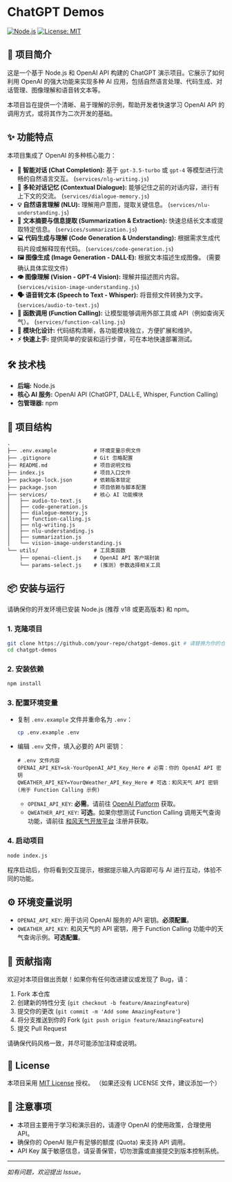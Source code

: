 # ChatGPT Demos

[![Node.js](https://img.shields.io/badge/Node.js-18.x-green.svg)](https://nodejs.org/)
[![License: MIT](https://img.shields.io/badge/License-MIT-yellow.svg)](https://opensource.org/licenses/MIT)

## 🚀 项目简介

这是一个基于 Node.js 和 OpenAI API 构建的 ChatGPT 演示项目。它展示了如何利用 OpenAI 的强大功能来实现多种 AI 应用，包括自然语言处理、代码生成、对话管理、图像理解和语音转文本等。

本项目旨在提供一个清晰、易于理解的示例，帮助开发者快速学习 OpenAI API 的调用方式，或将其作为二次开发的基础。

## ✨ 功能特点

本项目集成了 OpenAI 的多种核心能力：

- **🤖 智能对话 (Chat Completion):** 基于 `gpt-3.5-turbo` 或 `gpt-4` 等模型进行流畅的自然语言交互。 (`services/nlg-writing.js`)
- **🧠 多轮对话记忆 (Contextual Dialogue):** 能够记住之前的对话内容，进行有上下文的交流。 (`services/dialogue-memory.js`)
- **💡 自然语言理解 (NLU):** 理解用户意图，提取关键信息。 (`services/nlu-understanding.js`)
- **📝 文本摘要与信息提取 (Summarization & Extraction):** 快速总结长文本或提取特定信息。 (`services/summarization.js`)
- **💻 代码生成与理解 (Code Generation & Understanding):** 根据需求生成代码片段或解释现有代码。 (`services/code-generation.js`)
- **🖼️ 图像生成 (Image Generation - DALL·E):** 根据文本描述生成图像。 (需要确认具体实现文件)
- **👁️ 图像理解 (Vision - GPT-4 Vision):** 理解并描述图片内容。 (`services/vision-image-understanding.js`)
- **🗣️ 语音转文本 (Speech to Text - Whisper):** 将音频文件转换为文字。 (`services/audio-to-text.js`)
- **🔧 函数调用 (Function Calling):** 让模型能够调用外部工具或 API（例如查询天气）。 (`services/function-calling.js`)
- **🧩 模块化设计:** 代码结构清晰，各功能模块独立，方便扩展和维护。
- **⚡ 快速上手:** 提供简单的安装和运行步骤，可在本地快速部署测试。

## 🛠️ 技术栈

- **后端:** Node.js
- **核心 AI 服务:** OpenAI API (ChatGPT, DALL·E, Whisper, Function Calling)
- **包管理器:** npm

## 📁 项目结构

```
.
├── .env.example            # 环境变量示例文件
├── .gitignore              # Git 忽略配置
├── README.md               # 项目说明文档
├── index.js                # 项目入口文件
├── package-lock.json       # 依赖版本锁定
├── package.json            # 项目依赖与脚本配置
├── services/               # 核心 AI 功能模块
│   ├── audio-to-text.js
│   ├── code-generation.js
│   ├── dialogue-memory.js
│   ├── function-calling.js
│   ├── nlg-writing.js
│   ├── nlu-understanding.js
│   ├── summarization.js
│   └── vision-image-understanding.js
└── utils/                  # 工具类函数
    ├── openai-client.js    # OpenAI API 客户端封装
    └── params-select.js    # (推测) 参数选择相关工具
```

## 📦 安装与运行

请确保你的开发环境已安装 Node.js (推荐 v18 或更高版本) 和 npm。

### 1. 克隆项目

```bash
git clone https://github.com/your-repo/chatgpt-demos.git # 请替换为你的仓库地址
cd chatgpt-demos
```

### 2. 安装依赖

```bash
npm install
```

### 3. 配置环境变量

- 复制 `.env.example` 文件并重命名为 `.env`：
  ```bash
  cp .env.example .env
  ```
- 编辑 `.env` 文件，填入必要的 API 密钥：

  ```dotenv
  # .env 文件内容
  OPENAI_API_KEY=sk-YourOpenAI_API_Key_Here # 必需：你的 OpenAI API 密钥
  QWEATHER_API_KEY=YourQWeather_API_Key_Here # 可选：和风天气 API 密钥 (用于 Function Calling 示例)
  ```
  *   `OPENAI_API_KEY`: **必需**。请前往 [OpenAI Platform](https://platform.openai.com/api-keys) 获取。
  *   `QWEATHER_API_KEY`: **可选**。如果你想测试 Function Calling 调用天气查询功能，请前往 [和风天气开放平台](https://dev.qweather.com/) 注册并获取。

### 4. 启动项目

```bash
node index.js
```

程序启动后，你将看到交互提示，根据提示输入内容即可与 AI 进行互动，体验不同的功能。

## ⚙️ 环境变量说明

- `OPENAI_API_KEY`: 用于访问 OpenAI 服务的 API 密钥。**必须配置**。
- `QWEATHER_API_KEY`: 和风天气的 API 密钥，用于 Function Calling 功能中的天气查询示例。**可选配置**。

## 🤝 贡献指南

欢迎对本项目做出贡献！如果你有任何改进建议或发现了 Bug，请：

1.  Fork 本仓库
2.  创建新的特性分支 (`git checkout -b feature/AmazingFeature`)
3.  提交你的更改 (`git commit -m 'Add some AmazingFeature'`)
4.  将分支推送到你的 Fork (`git push origin feature/AmazingFeature`)
5.  提交 Pull Request

请确保代码风格一致，并尽可能添加注释或说明。

## 📄 License

本项目采用 [MIT License](LICENSE) 授权。 （如果还没有 LICENSE 文件，建议添加一个）

## 📌 注意事项

- 本项目主要用于学习和演示目的，请遵守 OpenAI 的使用政策，合理使用 API。
- 确保你的 OpenAI 账户有足够的额度 (Quota) 来支持 API 调用。
- API Key 属于敏感信息，请妥善保管，切勿泄露或直接提交到版本控制系统。

---

*如有问题，欢迎提出 Issue。*